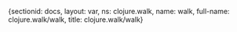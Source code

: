 {sectionid: docs, layout: var, ns: clojure.walk, name: walk, full-name: clojure.walk/walk,
  title: clojure.walk/walk}

